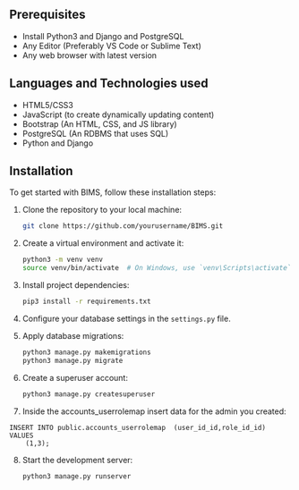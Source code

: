 ## Prerequisites
* Install Python3 and Django and PostgreSQL
* Any Editor (Preferably VS Code or Sublime Text)
* Any web browser with latest version

## Languages and Technologies used
* HTML5/CSS3
* JavaScript (to create dynamically updating content)
* Bootstrap (An HTML, CSS, and JS library)
* PostgreSQL (An RDBMS that uses SQL)
* Python and Django

## Installation

To get started with BIMS, follow these installation steps:

1. Clone the repository to your local machine:

    ```bash
    git clone https://github.com/yourusername/BIMS.git
    ```

2. Create a virtual environment and activate it:

    ```bash
    python3 -m venv venv 
    source venv/bin/activate  # On Windows, use `venv\Scripts\activate`
    ```

3. Install project dependencies:

    ```bash
    pip3 install -r requirements.txt
    ```

4. Configure your database settings in the `settings.py` file.

5. Apply database migrations:

    ```bash
    python3 manage.py makemigrations
    python3 manage.py migrate
    ```

6. Create a superuser account:

    ```bash    
    python3 manage.py createsuperuser
    ```

7. Inside the accounts_userrolemap insert data for the admin you created:
```
INSERT INTO public.accounts_userrolemap  (user_id_id,role_id_id)
VALUES
    (1,3);
```

8. Start the development server:

    ```bash
    python3 manage.py runserver
    ```

